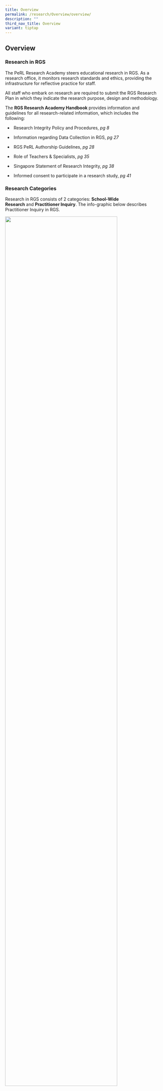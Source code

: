 ```yaml
---
title: Overview
permalink: /research/Overview/overview/
description: ""
third_nav_title: Overview
variant: tiptap
---
```

<h2>Overview</h2>
<h3><strong>Research in RGS</strong></h3>
<p>The PeRL Research Academy steers educational research in RGS. As a research
office, it monitors research standards and ethics, providing the infrastructure
for reflective practice for staff.</p>
<p>All staff who embark on research are required to submit the RGS Research
Plan in which they indicate the research purpose, design and methodology.</p>
<p>The&nbsp;<strong>RGS Research Academy Handbook</strong>&nbsp;provides
information and guidelines for all research-related information, which
includes the following:&nbsp;&nbsp;</p>
<ul data-tight="true" class="tight">
<li>
<p>&nbsp;Research Integrity Policy and Procedures,&nbsp;<em>pg 8</em>
</p>
</li>
<li>
<p>&nbsp;Information regarding Data Collection in RGS,&nbsp;<em>pg 27</em>
</p>
</li>
<li>
<p>&nbsp;RGS PeRL Authorship Guidelines,&nbsp;<em>pg 28</em>
</p>
</li>
<li>
<p>&nbsp;Role of Teachers &amp; Specialists,&nbsp;<em>pg 35</em>
</p>
</li>
<li>
<p>&nbsp;Singapore Statement of Research Integrity,&nbsp;<em>pg 38</em>
</p>
</li>
<li>
<p>&nbsp;Informed consent to participate in a research study,&nbsp;<em>pg 41</em>
</p>
</li>
</ul>
<h3><strong>Research Categories</strong></h3>
<p>Research in RGS consists of 2 categories:&nbsp;<strong>School-Wide Research</strong>&nbsp;and&nbsp;<strong>Practitioner Inquiry</strong>.
The info-graphic below describes Practitioner Inquiry in RGS.</p>
<div class="isomer-image-wrapper">
<img style="width:85%" height="auto" width="100%" src="/images/A guide to rpactitioner inquiry in RGS_Poster _final.jpg">
</div>
<hr>
<h3><strong>School-Wide Research Projects</strong></h3>
<p>PeRL-conducted School-Wide Research focuses on:</p>
<ul data-tight="true" class="tight">
<li>
<p>Curriculum design</p>
</li>
<li>
<p>Instructional approaches</p>
</li>
<li>
<p>Assessment</p>
</li>
<li>
<p>Professional Practice</p>
</li>
</ul>
<p>The following projects were conducted by the PeRL Research team:</p>
<p><strong>1 .</strong>&nbsp;&nbsp;&nbsp;<strong>Insights from Teachers’ Perspectives on Blended Learning in a Secondary School in Singapore: An Exploratory Study</strong>
</p>
<p><strong>Impact: </strong>This study supports the school-wide adoption
of the Blended Learning pedagogical approach and the findings inform the
school’s professional learning plans. Findings from this case study have
shown that teachers have a strong and positive mindset towards Blended
Learning. The findings also sheds light on the areas of strength and areas
for growth in teacher readiness for Blended Learning. Recommendations are
put forth to address the challenges faced by teachers.</p>
<p><strong>2.&nbsp; &nbsp; The Role of a Professional Learning Community in Informing Teacher Practice: A Case Study in Raffles Girls School (2016 - 2018)</strong>&nbsp;</p>
<p><strong>Impact:</strong>&nbsp;The research on the professional learning
community in RGS, known as the Professional Learning Space (PLS),&nbsp;showed
that&nbsp;the PLS has the strongest effect in developing teachers' assessment
literacy and curriculum design knowledge and skills. However, the findings
also highlighted the untapped potential of the PLS,&nbsp;such as in addressing
student learning needs through collective review of practices and facilitating&nbsp;teachers'
responsiveness to student learning. Based on the findings, the investigators
are actively&nbsp;engaging members of the staff to leverage the PLS for
more review practices which center on the evidence of student learning,
such as through the sharing of knowledge&nbsp;gained from practitioner
inquiry, discussing classroom practices with a student-centered perspective,
and utilizing student data to support classroom decision-making.&nbsp;</p>
<p>More information about PeRL-conducted School-Wide Research can be found&nbsp;
<a href="/research/Overview/perl-swr/" rel="noopener noreferrer nofollow" target="_blank">here</a>.</p>
<h3><strong>Practitioner Inquiry Projects</strong></h3>
<p>Teachers in RGS embark on Practitioner Inquiry projects to inform their
practice across diverse areas of disciplines and interests. There are protocols
to guide teachers embarking on Practitioner Inquiry projects and a PeRL
member is attached to each project to ensure that the teacher-researcher's
needs are met throughout the duration of the project.</p>
<p>The following are examples of Practitioner Inquiry projects that have
been completed by RGS teachers:</p>
<p><strong>1 .&nbsp;&nbsp; Mathematics Comprehension: Engaging students in Thinking about Mathematics&nbsp;(2021)</strong>
</p>
<p><u>Benefit to Practice:</u>&nbsp;In learning mathematics, the ability
to read and comprehend mathematical content materials is an essential skill
to deepen conceptual understanding, enable effective problem solving and
support independent learning. The findings illuminate the effects of building
mathematical comprehension skills on students’ attitudes towards Mathematics
learning.</p>
<p><strong>2 .&nbsp;Music, of Cause! Giving students a voice within and beyond the classroom&nbsp;&nbsp;&nbsp;(2014)</strong>
</p>
<p><u>Benefit to Practice:</u>&nbsp;The research allowed for a more rigorous
use of data / feedback (students, staff and SD team) in evaluating the
RICE Programme. Conclusions provide targeted focus on what went well, the
key areas to be improved and recommendations for RICE 2015.</p>
<p><strong>3.</strong>&nbsp;&nbsp;&nbsp;&nbsp;<strong>The Value of Class Participation as an Assessment Tool in the English Language Classroom&nbsp; (2013)</strong>
</p>
<p><u>Benefit to Practice:</u> Our investigative team was awarded the ELIS
Research Fund. Embarking on a Practitioner Inquiry honed our skills in
classroom research. The opportunity to present our findings at the ELIS
Conference 2015 was priceless. The discussions with fellow educators on
how we could further refine our existing assessment practices were truly
enriching.</p>
<p></p>
<p>The list of Practitioner Inquiry projects conducted over the past five
years can be found&nbsp;<a href="/research-projects/research-projects-list/2023-research/" rel="noopener noreferrer nofollow" target="_blank">here</a>.</p>